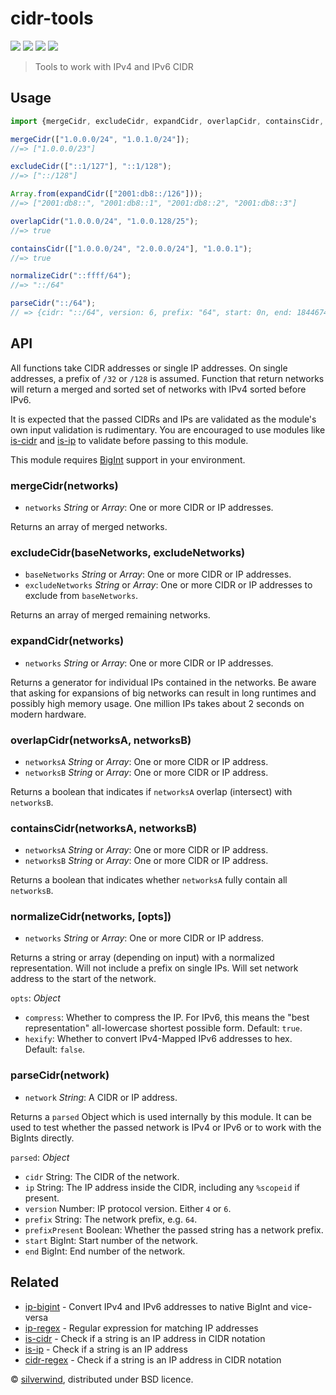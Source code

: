 # cidr-tools
[![](https://img.shields.io/npm/v/cidr-tools.svg?style=flat)](https://www.npmjs.org/package/cidr-tools) [![](https://img.shields.io/npm/dm/cidr-tools.svg)](https://www.npmjs.org/package/cidr-tools) [![](https://img.shields.io/bundlephobia/minzip/cidr-tools.svg)](https://bundlephobia.com/package/cidr-tools) [![](https://packagephobia.com/badge?p=cidr-tools)](https://packagephobia.com/result?p=cidr-tools)
> Tools to work with IPv4 and IPv6 CIDR

## Usage

```js
import {mergeCidr, excludeCidr, expandCidr, overlapCidr, containsCidr, normalizeCidr, parseCidr} from "cidr-tools";

mergeCidr(["1.0.0.0/24", "1.0.1.0/24"]);
//=> ["1.0.0.0/23"]

excludeCidr(["::1/127"], "::1/128");
//=> ["::/128"]

Array.from(expandCidr(["2001:db8::/126"]));
//=> ["2001:db8::", "2001:db8::1", "2001:db8::2", "2001:db8::3"]

overlapCidr("1.0.0.0/24", "1.0.0.128/25");
//=> true

containsCidr(["1.0.0.0/24", "2.0.0.0/24"], "1.0.0.1");
//=> true

normalizeCidr("::ffff/64");
//=> "::/64"

parseCidr("::/64");
// => {cidr: "::/64", version: 6, prefix: "64", start: 0n, end: 18446744073709551615n}
```

## API

All functions take CIDR addresses or single IP addresses. On single addresses, a prefix of `/32` or `/128` is assumed. Function that return networks will return a merged and sorted set of networks with IPv4 sorted before IPv6.

It is expected that the passed CIDRs and IPs are validated as the module's own input validation is rudimentary. You are encouraged to use modules like [is-cidr](https://github.com/silverwind/is-cidr) and [is-ip](https://github.com/sindresorhus/is-ip) to validate before passing to this module.

This module requires [BigInt](https://developer.mozilla.org/en-US/docs/Web/JavaScript/Reference/Global_Objects/BigInt#browser_compatibility) support in your environment.

### mergeCidr(networks)

- `networks` *String* or *Array*: One or more CIDR or IP addresses.

Returns an array of merged networks.

### excludeCidr(baseNetworks, excludeNetworks)

- `baseNetworks` *String* or *Array*: One or more CIDR or IP addresses.
- `excludeNetworks` *String* or *Array*: One or more CIDR or IP addresses to exclude from `baseNetworks`.

Returns an array of merged remaining networks.

### expandCidr(networks)

- `networks` *String* or *Array*: One or more CIDR or IP addresses.

Returns a generator for individual IPs contained in the networks. Be aware that asking for expansions of big networks can result in long runtimes and possibly high memory usage. One million IPs takes about 2 seconds on modern hardware.

### overlapCidr(networksA, networksB)

- `networksA` *String* or *Array*: One or more CIDR or IP address.
- `networksB` *String* or *Array*: One or more CIDR or IP address.

Returns a boolean that indicates if `networksA` overlap (intersect) with `networksB`.

### containsCidr(networksA, networksB)

- `networksA` *String* or *Array*: One or more CIDR or IP address.
- `networksB` *String* or *Array*: One or more CIDR or IP address.

Returns a boolean that indicates whether `networksA` fully contain all `networksB`.

### normalizeCidr(networks, [opts])

- `networks` *String* or *Array*: One or more CIDR or IP address.

Returns a string or array (depending on input) with a normalized representation. Will not include a prefix on single IPs. Will set network address to the start of the network.

`opts`: *Object*
  - `compress`: Whether to compress the IP. For IPv6, this means the "best representation" all-lowercase shortest possible form. Default: `true`.
  - `hexify`: Whether to convert IPv4-Mapped IPv6 addresses to hex. Default: `false`.

### parseCidr(network)

- `network` *String*: A CIDR or IP address.

Returns a `parsed` Object which is used internally by this module. It can be used to test whether the passed network is IPv4 or IPv6 or to work with the BigInts directly.

`parsed`: *Object*
  - `cidr` String: The CIDR of the network.
  - `ip` String: The IP address inside the CIDR, including any `%scopeid` if present.
  - `version` Number: IP protocol version. Either `4` or `6`.
  - `prefix` String: The network prefix, e.g. `64`.
  - `prefixPresent` Boolean: Whether the passed string has a network prefix.
  - `start` BigInt: Start number of the network.
  - `end` BigInt: End number of the network.

## Related

- [ip-bigint](https://github.com/silverwind/ip-bigint) - Convert IPv4 and IPv6 addresses to native BigInt and vice-versa
- [ip-regex](https://github.com/sindresorhus/ip-regex) - Regular expression for matching IP addresses
- [is-cidr](https://github.com/silverwind/is-cidr) - Check if a string is an IP address in CIDR notation
- [is-ip](https://github.com/sindresorhus/is-ip) - Check if a string is an IP address
- [cidr-regex](https://github.com/silverwind/cidr-regex) - Check if a string is an IP address in CIDR notation

© [silverwind](https://github.com/silverwind), distributed under BSD licence.

